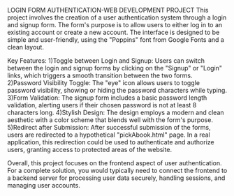 LOGIN FORM AUTHENTICATION-WEB DEVELOPMENT PROJECT 
This project involves the creation of a user authentication system through a login and signup form.
The form's purpose is to allow users to either log in to an existing account or create a new account. 
The interface is designed to be simple and user-friendly, using the "Poppins" font from Google Fonts and a clean layout.

Key Features: 
1)Toggle between Login and Signup: Users can switch between the login and signup forms by clicking on the "Signup" or "Login" links, which triggers a smooth transition between the two forms. 
2)Password Visibility Toggle: The "eye" icon allows users to toggle password visibility, showing or hiding the password characters while typing.
3)Form Validation: The signup form includes a basic password length validation, alerting users if their chosen password is not at least 8 characters long.
4)Stylish Design: The design employs a modern and clean aesthetic with a color scheme that blends well with the form's purpose. 
5)Redirect after Submission: After successful submission of the forms, users are redirected to a hypothetical "pickAbook.html" page. 
In a real application, this redirection could be used to authenticate and authorize users, granting access to protected areas of the website.

Overall, this project focuses on the frontend aspect of user authentication. For a complete solution, you would typically need to connect the frontend to a backend server for processing user data securely, handling sessions, and managing user accounts.
